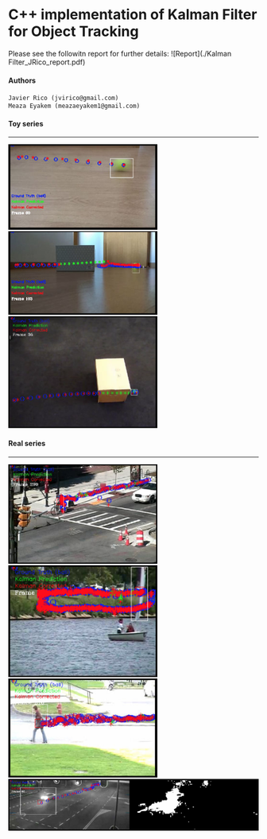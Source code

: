 # C++ implementation of Kalman Filter for Object Tracking
Please see the followitn report for further details:
![Report](./Kalman Filter_JRico_report.pdf)

#### Authors
    Javier Rico (jvirico@gmail.com)
    Meaza Eyakem (meazaeyakem1@gmail.com)

#### Toy series
---
<img src="./imgs/ToyVideo1.png" alt="drawing" width="300"/>
<img src="./imgs/324.png" alt="drawing" width="300"/>
<img src="./imgs/AM3.png" alt="drawing" width="300"/>


#### Real series
---
<img src="./imgs/3315.png" alt="drawing" width="300"/>
<img src="./imgs/3324.png" alt="drawing" width="300"/>
<img src="./imgs/3334.png" alt="drawing" width="300"/>
<img src="./imgs/RealVideo4a.png" alt="drawing" width="800"/>
